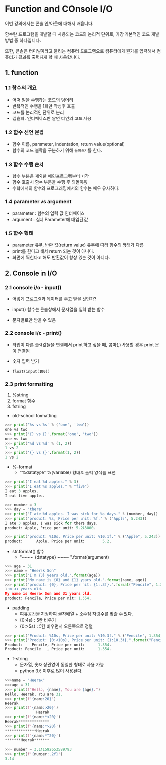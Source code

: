 # Function and COnsole I/O

이번 강의에서는 콘솔 인/아웃에 대해서 배웁니다.

함수란 프로그램을 개발할 때 사용되는 코드의 논리적 단위로, 가장 기본적인 코드 개발 방법 중 하나입니다.

또한, 콘솔은 터미널이라고 불리는 컴퓨터 프로그램으로 컴퓨터에게 뭔가를 입력해서 컴퓨터가 결과를 출력하게 할 때 사용합니다.

## 1. function

### 1.1 함수의 개요

- 어떠 일을 수행하는 코드의 덩어리
- 반복적인 수행을 1회만 작성후 호출
- 코드를 논리적인 단위로 분리
- 캡슐화: 인터페이스만 알면 타인의 코드 사용

### 1.2 함수 선언 문법

- 함수 이름, parameter, indentation, return value(optional)
- 함수의 코드 블락을 구분하기 위해 `들여쓰기`를 한다.

### 1.3 함수 수행 순서

- 함수 부분을 제외한 메인프로그램부터 시작
- 함수 호출시 함수 부분을 수행 후 되돌아옴
- 수학에서의 함수와 프로그래밍에서의 함수는 매우 유사하다.


### 1.4 parameter vs argument

- parameter : 함수의 입력 값 인터페이스
- argument : 실제 Parameter에 대입된 값

### 1.5 함수 형태

- parameter 유무, 반환 값(return value) 유무에 따라 함수의 형태가 다름
- print를 한다고 해서 return 되는 것이 아니다.
- 화면에 찍힌다고 해도 반환값이 항상 있는 것이 아니다.



## 2. Console in I/O

### 2.1 console i/o - input()

- 어떻게 프로그램과 데이터를 주고 받을 것인가?

- input() 함수는 콘솔창에서 문자열을 입력 받는 함수
- 문자열로만 받을 수 있음

### 2.2 console i/o - print()

- 타입이 다른 출력값들을 연결해서 print 하고 싶을 때, 콤마(,) 사용할 경우 print 문이 연결됨

- 숫자 입력 받기
- `float(input(100))`

### 2.3 print formatting

1. %string
2. format 함수
3. fstring

- old-school formatting
```python
>>> print('%s vs %s' % ('one', 'two'))
one vs two
>>> print('{} vs {}'.format('one', 'two'))
one vs two
>>> print('%d vs %d' % (1, 2))
1 vs 2
>>> print('{} vs {}'.format(1, 2))
1 vs 2
```

- %-format
  - "%datatype" %(variable) 형태로 출력 양식을 표현

```python
>>> print("I eat %d apples." % 3)
>>> print("I eat %s apples." % "five")
I eat 3 apples.
I eat five apples.

>>> number = 3
>>> day = "there"
>>> print("I ate %d apples. I was sick for %s days." % (number, day))
>>> print("product: %s, Price per unit: %f." % ("Apple", 5.243))
I ate 3 apples. I was sick for there days.
product: Apple, Price per unit: 5.243000.

>>> print("product: %10s, Price per unit: %10.1f." % ("Apple", 5.243))
product:      Apple, Price per unit:        5.2.
```

- str.format() 함수
  - "~~~~ {datatype} ~~~~ ".format(argument)

```python
>>> age = 31
>>> name = "Heerak Son"
>>> print("I'm {0} years old.".format(age))
>>> print("My name is {0} and {1} years old.".format(name, age))
>>> print("product: {0}, Price per nit: {1:.3f}.".format("Pencile", 1.354))
I'm 31 years old.
My name is Heerak Son and 31 years old.
product: Pencile, Price per nit: 1.354.
```

- padding
  - 여유공간을 지정하여 글자배열 + 소수점 자릿수를 맞출 수 있다.
  - {0:4s} : 5칸 비우기
  - {0:>5s} : 5칸 비우면서 오른쪽으로 정렬

```python
>>> print("Product: %10s, Price per unit: %10.3f." % ("Pencile", 1.354))
>>> print("Product: {0:<10s}, Price per unit: {1:10.3f}.".format("Pencile", 1.354))
Product:    Pencile, Price per unit:      1.354.
Product: Pencile   , Price per unit:      1.354.
```

- f-string
  - 문자열, 숫자 상관없이 동일한 형태로 사용 가능
  - python 3.6 이후로 많이 사용된다.

```python
>>>name = "Heerak"
>>>age = 31
>>> print(f"Hello, {name}, You are {age}.")
Hello, Heerak, You are 31.
>>> print(f'{name:20}')
Heerak              
>>> print(f'{name:>20}')
              Heerak
>>> print(f'{name:*<20}')
Heerak**************
>>> print(f'{name:*>20}')
**************Heerak
>>> print(f'{name:*^20}')
*******Heerak*******
 
>>> number = 3.141592653589793
>>> print(f'{number:.2f}')
3.14
